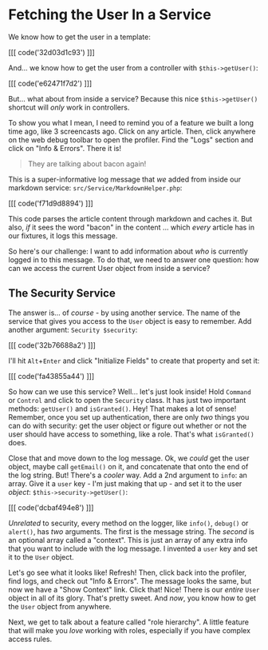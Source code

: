 # Fetching the User In a Service

We know how to get the user in a template:

[[[ code('32d03d1c93') ]]]

And... we know how to get the user from a controller with `$this->getUser()`:

[[[ code('e62471f7d2') ]]]

But... what about from inside a service? Because this nice `$this->getUser()`
shortcut will *only* work in controllers.

To show you what I mean, I need to remind you of a feature we built a long time
ago, like 3 screencasts ago. Click on any article. Then, click anywhere on the
web debug toolbar to open the profiler. Find the "Logs" section and click on
"Info & Errors". There it is!

> They are talking about bacon again!

This is a super-informative log message that *we* added from inside our markdown
service: `src/Service/MarkdownHelper.php`:

[[[ code('f71d9d8894') ]]]

This code parses the article content through markdown and caches it. But also,
*if* it sees the word "bacon" in the content ... which *every* article has in our
fixtures, it logs this message.

So here's our challenge: I want to add information about *who* is currently logged
in to this message. To do that, we need to answer one question: how can we access
the current User object from inside a service?

## The Security Service

The answer is... of *course* - by using another service. The name of the service
that gives you access to the `User` object is easy to remember. Add another argument:
`Security $security`:

[[[ code('32b76688a2') ]]]

I'll hit `Alt`+`Enter` and click "Initialize Fields" to create that property and set it:

[[[ code('fa43855a44') ]]]

So how can we use this service? Well... let's just look inside! Hold `Command`
or `Control` and click to open the `Security` class. It has just two important
methods: `getUser()` and `isGranted()`. Hey! That makes a lot of sense! Remember,
once you set up authentication, there are only *two* things you can do with security:
get the user object or figure out whether or not the user should have access to
something, like a role. That's what `isGranted()` does.

Close that and move down to the log message. Ok, we *could* get the user object,
maybe call `getEmail()` on it, and concatenate that onto the end of the log string.
But! There's a *cooler* way. Add a 2nd argument to `info`: an array. Give it a
`user` key - I'm just making that up - and set it to the user *object*:
`$this->security->getUser()`:

[[[ code('dcbaf494e8') ]]]

*Unrelated* to security, every method on the logger, like `info()`, `debug()` or
`alert()`, has *two* arguments. The first is the message string. The *second* is
an optional array called a "context". This is just an array of any extra info that
you want to include with the log message. I invented a `user` key and set it to 
the `User` object.

Let's go see what it looks like! Refresh! Then, click back into the profiler,
find logs, and check out "Info & Errors". The message looks the same, but now we
have a "Show Context" link. Click that! Nice! There is our *entire* `User` object
in all of its glory. That's pretty sweet. And *now*, you know how to get the
`User` object from anywhere.

Next, we get to talk about a feature called "role hierarchy". A little feature
that will make you *love* working with roles, especially if you have complex
access rules.
